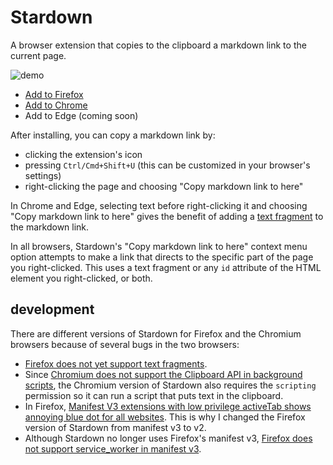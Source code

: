 # Stardown

A browser extension that copies to the clipboard a markdown link to the current page.

![demo](https://media.giphy.com/media/v1.Y2lkPTc5MGI3NjExbjZvZHNnZ2t2aXJhaGJydHMyZWN6cHliM3R5YmVjYjRncTNmNjB0NCZlcD12MV9pbnRlcm5hbF9naWZfYnlfaWQmY3Q9Zw/7CtyDRiPZJm2HLB2IS/giphy.gif)

* [Add to Firefox](https://addons.mozilla.org/en-US/firefox/addon/stardown/)
* [Add to Chrome](https://chrome.google.com/webstore/detail/clicknohlhfdlfjfkaeongkbdgbmkbhb)
* Add to Edge (coming soon)

After installing, you can copy a markdown link by:

* clicking the extension's icon
* pressing `Ctrl/Cmd+Shift+U` (this can be customized in your browser's settings)
* right-clicking the page and choosing "Copy markdown link to here"

In Chrome and Edge, selecting text before right-clicking it and choosing "Copy markdown link to here" gives the benefit of adding a [text fragment](https://web.dev/articles/text-fragments) to the markdown link.

In all browsers, Stardown's "Copy markdown link to here" context menu option attempts to make a link that directs to the specific part of the page you right-clicked. This uses a text fragment or any `id` attribute of the HTML element you right-clicked, or both.

## development

There are different versions of Stardown for Firefox and the Chromium browsers because of several bugs in the two browsers:

* [Firefox does not yet support text fragments](https://bugzilla.mozilla.org/show_bug.cgi?id=1753933).
* Since [Chromium does not support the Clipboard API in background scripts](https://stackoverflow.com/questions/61862872/how-to-copy-web-notification-content-to-clipboard/61977696#61977696), the Chromium version of Stardown also requires the `scripting` permission so it can run a script that puts text in the clipboard.
* In Firefox, [Manifest V3 extensions with low privilege activeTab shows annoying blue dot for all websites](https://bugzilla.mozilla.org/show_bug.cgi?id=1851083). This is why I changed the Firefox version of Stardown from manifest v3 to v2.
* Although Stardown no longer uses Firefox's manifest v3, [Firefox does not support service_worker in manifest v3](https://stackoverflow.com/questions/75043889/manifest-v3-background-scripts-service-worker-on-firefox).
